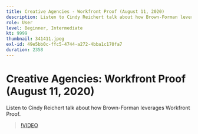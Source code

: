 ```yaml
---
title: Creative Agencies - Workfront Proof (August 11, 2020)
description: Listen to Cindy Reichert talk about how Brown-Forman leverages Workfront Proof.
role: User
level: Beginner, Intermediate
kt: 9999
thumbnail: 341411.jpeg
exl-id: 49e5bb0c-ffc5-4744-a272-4bba1c170fa7
duration: 2358
---
```

# Creative Agencies: Workfront Proof (August 11, 2020)

Listen to Cindy Reichert talk about how Brown-Forman leverages Workfront Proof.

>[!VIDEO](https://video.tv.adobe.com/v/341411/?quality=12&learn=on)
